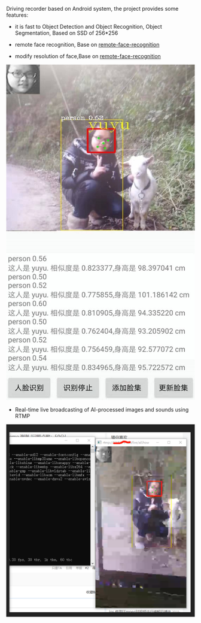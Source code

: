 Driving recorder based on Android system, the project provides some features:

* it is fast to Object Detection and Object Recognition, Object Segmentation, Based on SSD of 256*256

* remote face recognition, Base on [remote-face-recognition](https://github.com/qjchen1972/remote-face-recognition)

* modify resolution of face,Base on [remote-face-recognition](https://github.com/qjchen1972/remote-face-recognition)

![](https://github.com/qjchen1972/driving_recoder/blob/master/img/facetest1.jpg)


* Real-time live broadcasting of AI-processed images and sounds using RTMP

![](https://github.com/qjchen1972/driving_recoder/blob/master/img/rtmp.png)


